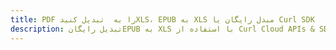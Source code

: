 ---title: PDF را به  تبدیل کنیدXLS، EPUB به XLS مبدل رایگان یا Curl SDKdescription: تبدیل رایگانEPUB به XLS با استفاده از Curl Cloud APIs & SDK همچنین اسناد PDF را در Cloud ایجاد، ویرایش و رندر کنید.---